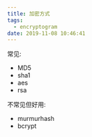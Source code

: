 ```yaml
---
title: 加密方式
tags:
  - encryptogram
date: 2019-11-08 10:46:41
---
```


常见:
- MD5
- sha1
- aes
- rsa

不常见但好用:
- murmurhash
- bcrypt

